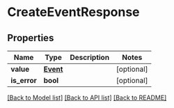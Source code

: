# CreateEventResponse

## Properties
Name | Type | Description | Notes
------------ | ------------- | ------------- | -------------
**value** | [**Event**](Event.md) |  | [optional] 
**is_error** | **bool** |  | [optional] 

[[Back to Model list]](../README.md#documentation-for-models) [[Back to API list]](../README.md#documentation-for-api-endpoints) [[Back to README]](../README.md)


